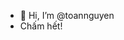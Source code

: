 - 👋 Hi, I’m @toannguyen
- Chấm hết!

<!---
toannguyen1211/toannguyen1211 is a ✨ special ✨ repository because its `README.md` (this file) appears on your GitHub profile.
You can click the Preview link to take a look at your changes.
--->
